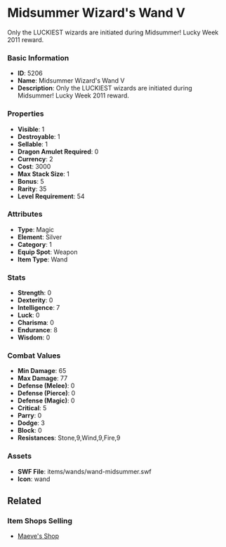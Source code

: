 # Midsummer Wizard's Wand V

Only the LUCKIEST wizards are initiated during Midsummer! Lucky Week 2011 reward.

### Basic Information

- **ID**: 5206
- **Name**: Midsummer Wizard&#039;s Wand V
- **Description**: Only the LUCKIEST wizards are initiated during Midsummer! Lucky Week 2011 reward.

### Properties

- **Visible**: 1
- **Destroyable**: 1
- **Sellable**: 1
- **Dragon Amulet Required**: 0
- **Currency**: 2
- **Cost**: 3000
- **Max Stack Size**: 1
- **Bonus**: 5
- **Rarity**: 35
- **Level Requirement**: 54

### Attributes

- **Type**: Magic
- **Element**: Silver
- **Category**: 1
- **Equip Spot**: Weapon
- **Item Type**: Wand

### Stats

- **Strength**: 0
- **Dexterity**: 0
- **Intelligence**: 7
- **Luck**: 0
- **Charisma**: 0
- **Endurance**: 8
- **Wisdom**: 0

### Combat Values

- **Min Damage**: 65
- **Max Damage**: 77
- **Defense (Melee)**: 0
- **Defense (Pierce)**: 0
- **Defense (Magic)**: 0
- **Critical**: 5
- **Parry**: 0
- **Dodge**: 3
- **Block**: 0
- **Resistances**: Stone,9,Wind,9,Fire,9

### Assets

- **SWF File**: items/wands/wand-midsummer.swf
- **Icon**: wand

## Related

### Item Shops Selling

- [Maeve's Shop](../item-shops/196-maeve-s-shop.md)

